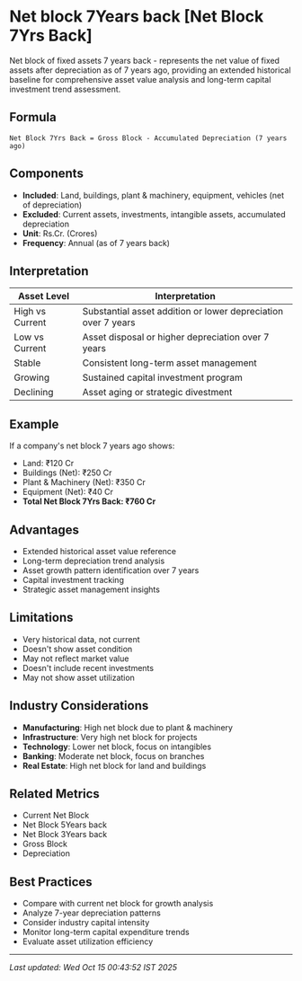 # Net block 7Years back [Net Block 7Yrs Back]

Net block of fixed assets 7 years back - represents the net value of fixed assets after depreciation as of 7 years ago, providing an extended historical baseline for comprehensive asset value analysis and long-term capital investment trend assessment.

## Formula
```text
Net Block 7Yrs Back = Gross Block - Accumulated Depreciation (7 years ago)
```

## Components
- **Included**: Land, buildings, plant & machinery, equipment, vehicles (net of depreciation)
- **Excluded**: Current assets, investments, intangible assets, accumulated depreciation
- **Unit**: Rs.Cr. (Crores)
- **Frequency**: Annual (as of 7 years back)

## Interpretation
| Asset Level | Interpretation |
|-------------|----------------|
| High vs Current | Substantial asset addition or lower depreciation over 7 years |
| Low vs Current | Asset disposal or higher depreciation over 7 years |
| Stable | Consistent long-term asset management |
| Growing | Sustained capital investment program |
| Declining | Asset aging or strategic divestment |

## Example
If a company's net block 7 years ago shows:
- Land: ₹120 Cr
- Buildings (Net): ₹250 Cr
- Plant & Machinery (Net): ₹350 Cr
- Equipment (Net): ₹40 Cr
- **Total Net Block 7Yrs Back: ₹760 Cr**

## Advantages
- Extended historical asset value reference
- Long-term depreciation trend analysis
- Asset growth pattern identification over 7 years
- Capital investment tracking
- Strategic asset management insights

## Limitations
- Very historical data, not current
- Doesn't show asset condition
- May not reflect market value
- Doesn't include recent investments
- May not show asset utilization

## Industry Considerations
- **Manufacturing**: High net block due to plant & machinery
- **Infrastructure**: Very high net block for projects
- **Technology**: Lower net block, focus on intangibles
- **Banking**: Moderate net block, focus on branches
- **Real Estate**: High net block for land and buildings

## Related Metrics
- Current Net Block
- Net Block 5Years back
- Net Block 3Years back
- Gross Block
- Depreciation

## Best Practices
- Compare with current net block for growth analysis
- Analyze 7-year depreciation patterns
- Consider industry capital intensity
- Monitor long-term capital expenditure trends
- Evaluate asset utilization efficiency

---
*Last updated: Wed Oct 15 00:43:52 IST 2025*
